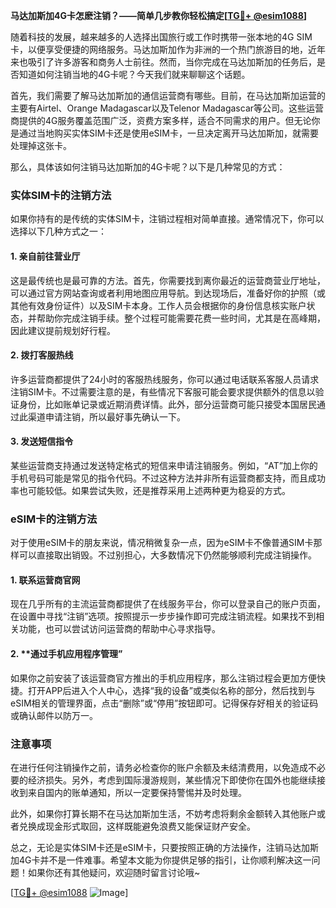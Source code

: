 **马达加斯加4G卡怎麽注销？——简单几步教你轻松搞定[[TG💪+ @esim1088](https://t.me/s/esim1088)]**

随着科技的发展，越来越多的人选择出国旅行或工作时携带一张本地的4G SIM卡，以便享受便捷的网络服务。马达加斯加作为非洲的一个热门旅游目的地，近年来也吸引了许多游客和商务人士前往。然而，当你完成在马达加斯加的任务后，是否知道如何注销当地的4G卡呢？今天我们就来聊聊这个话题。

首先，我们需要了解马达加斯加的通信运营商有哪些。目前，在马达加斯加运营的主要有Airtel、Orange Madagascar以及Telenor Madagascar等公司。这些运营商提供的4G服务覆盖范围广泛，资费方案多样，适合不同需求的用户。但无论你是通过当地购买实体SIM卡还是使用eSIM卡，一旦决定离开马达加斯加，就需要处理掉这张卡。

那么，具体该如何注销马达加斯加的4G卡呢？以下是几种常见的方式：

### 实体SIM卡的注销方法

如果你持有的是传统的实体SIM卡，注销过程相对简单直接。通常情况下，你可以选择以下几种方式之一：

#### 1. **亲自前往营业厅**
这是最传统也是最可靠的方法。首先，你需要找到离你最近的运营商营业厅地址，可以通过官方网站查询或者利用地图应用导航。到达现场后，准备好你的护照（或其他有效身份证件）以及SIM卡本身。工作人员会根据你的身份信息核实账户状态，并帮助你完成注销手续。整个过程可能需要花费一些时间，尤其是在高峰期，因此建议提前规划好行程。

#### 2. **拨打客服热线**
许多运营商都提供了24小时的客服热线服务，你可以通过电话联系客服人员请求注销SIM卡。不过需要注意的是，有些情况下客服可能会要求提供额外的信息以验证身份，比如账单记录或近期消费详情。此外，部分运营商可能只接受本国居民通过此渠道申请注销，所以最好事先确认一下。

#### 3. **发送短信指令**
某些运营商支持通过发送特定格式的短信来申请注销服务。例如，“AT”加上你的手机号码可能是常见的指令代码。不过这种方法并非所有运营商都支持，而且成功率也可能较低。如果尝试失败，还是推荐采用上述两种更为稳妥的方式。

### eSIM卡的注销方法

对于使用eSIM卡的朋友来说，情况稍微复杂一点，因为eSIM卡不像普通SIM卡那样可以直接取出销毁。不过别担心，大多数情况下仍然能够顺利完成注销操作。

#### 1. **联系运营商官网**
现在几乎所有的主流运营商都提供了在线服务平台，你可以登录自己的账户页面，在设置中寻找“注销”选项。按照提示一步步操作即可完成注销流程。如果找不到相关功能，也可以尝试访问运营商的帮助中心寻求指导。

#### 2. **通过手机应用程序管理”
如果你之前安装了该运营商官方推出的手机应用程序，那么注销过程会更加方便快捷。打开APP后进入个人中心，选择“我的设备”或类似名称的部分，然后找到与eSIM相关的管理界面，点击“删除”或“停用”按钮即可。记得保存好相关的验证码或确认邮件以防万一。

### 注意事项

在进行任何注销操作之前，请务必检查你的账户余额及未结清费用，以免造成不必要的经济损失。另外，考虑到国际漫游规则，某些情况下即使你在国外也能继续接收到来自国内的账单通知，所以一定要保持警惕并及时处理。

此外，如果你打算长期不在马达加斯加生活，不妨考虑将剩余金额转入其他账户或者兑换成现金形式取回，这样既能避免浪费又能保证财产安全。

总之，无论是实体SIM卡还是eSIM卡，只要按照正确的方法操作，注销马达加斯加4G卡并不是一件难事。希望本文能为你提供足够的指引，让你顺利解决这一问题！如果你还有其他疑问，欢迎随时留言讨论哦~

[[TG💪+ @esim1088](https://t.me/s/esim1088) ![Image](https://i.postimg.cc/4NQfJmqS/Snipaste-2025-05-13-00-14-12.png)]